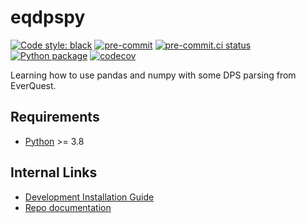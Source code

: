 # eqdpspy

[![Code style: black](https://img.shields.io/badge/code%20style-black-000000.svg)](https://github.com/psf/black)
[![pre-commit](https://img.shields.io/badge/pre--commit-enabled-brightgreen?logo=pre-commit&logoColor=white)](https://github.com/pre-commit/pre-commit)
[![pre-commit.ci status](https://results.pre-commit.ci/badge/github/Preocts/eqdpspy/main.svg)](https://results.pre-commit.ci/latest/github/Preocts/eqdpspy/main)
[![Python package](https://github.com/Preocts/eqdpspy/actions/workflows/python-tests.yml/badge.svg?branch=main)](https://github.com/Preocts/eqdpspy/actions/workflows/python-tests.yml)
[![codecov](https://codecov.io/gh/Preocts/eqdpspy/branch/main/graph/badge.svg?token=sn79oOaqRI)](https://codecov.io/gh/Preocts/eqdpspy)

Learning how to use pandas and numpy with some DPS parsing from EverQuest.

## Requirements

- [Python](https://python.org) >= 3.8

## Internal Links

- [Development Installation Guide](docs/development.md)
- [Repo documentation](docs/)
